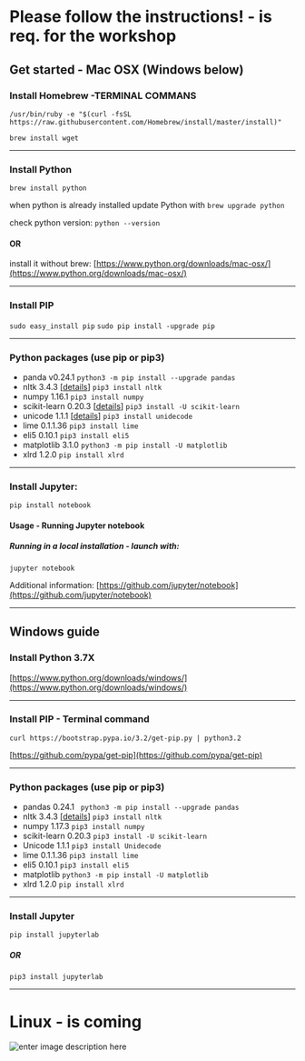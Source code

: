 # Please follow the instructions! - is req. for the workshop
## Get started - Mac OSX  (Windows below)

### Install Homebrew -TERMINAL COMMANS
```
/usr/bin/ruby -e "$(curl -fsSL https://raw.githubusercontent.com/Homebrew/install/master/install)"
```
```brew install wget```
***
### Install Python
```brew install python```

when python is already installed update Python with
```brew upgrade python```

check python version:
```python --version```

#### OR
install it without brew:
[https://www.python.org/downloads/mac-osx/](https://www.python.org/downloads/mac-osx/)

***
### Install PIP
```sudo easy_install pip```
```sudo pip install -upgrade pip ```
***
### Python packages (use pip or pip3)
- panda v0.24.1
```python3 -m pip install --upgrade pandas```
-  nltk 3.4.3 [[details](https://github.com/nltk/nltk)] 
```pip3 install nltk ```
-  numpy 1.16.1 ```pip3 install numpy```
- scikit-learn 0.20.3 [[details](https://github.com/scikit-learn/scikit-learn)] ```pip3 install -U scikit-learn```
- unicode 1.1.1 [[details](https://github.com/avian2/unidecode)] ```pip3 install unidecode```
- lime 0.1.1.36 ```pip3 install lime```
- eli5 0.10.1 ```pip3 install eli5```
- matplotlib 3.1.0 ```python3 -m pip install -U matplotlib```
- xlrd 1.2.0 ```pip install xlrd```

***
### Install Jupyter:
```pip install notebook```

#### Usage - Running Jupyter notebook
##### Running in a local installation - launch with:
```jupyter notebook```

Additional information:
[https://github.com/jupyter/notebook](https://github.com/jupyter/notebook)
***
## Windows guide

### Install Python 3.7X
[https://www.python.org/downloads/windows/](https://www.python.org/downloads/windows/)

***
### Install PIP - Terminal command
```curl https://bootstrap.pypa.io/3.2/get-pip.py | python3.2```

[https://github.com/pypa/get-pip](https://github.com/pypa/get-pip)
***
### Python packages (use pip or pip3)
- pandas 0.24.1 ```
python3 -m pip install --upgrade pandas```
- nltk 3.4.3 [[details](https://github.com/nltk/nltk)] ```pip3 install nltk ```
- numpy 1.17.3 ```pip3 install numpy```
-  scikit-learn 0.20.3 ```pip3 install -U scikit-learn```
- Unicode 1.1.1 ```pip3 install Unidecode```
- lime 0.1.1.36 ```pip3 install lime```
- eli5 0.10.1 ```pip3 install eli5```
- matplotlib ```python3 -m pip install -U matplotlib``` 
- xlrd 1.2.0 ```pip install xlrd```

***
### Install Jupyter
```
pip install jupyterlab
```
##### OR
```
pip3 install jupyterlab
```
***
# Linux - is coming
![enter image description here](http://m.quickmeme.com/img/f0/f073f4a2fbeb240a61d1795f39e2707da0c478193bb73c676834ebe29fd560e2.jpg)



